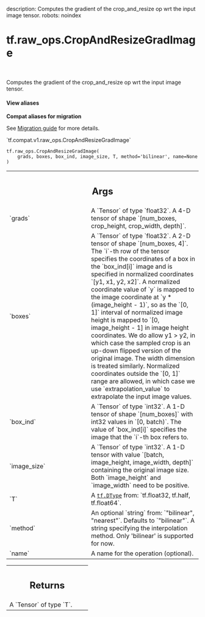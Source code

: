 description: Computes the gradient of the crop_and_resize op wrt the input image tensor.
robots: noindex

# tf.raw_ops.CropAndResizeGradImage

<!-- Insert buttons and diff -->

<table class="tfo-notebook-buttons tfo-api nocontent" align="left">

</table>



Computes the gradient of the crop_and_resize op wrt the input image tensor.

<section class="expandable">
  <h4 class="showalways">View aliases</h4>
  <p>
<b>Compat aliases for migration</b>
<p>See
<a href="https://www.tensorflow.org/guide/migrate">Migration guide</a> for
more details.</p>
<p>`tf.compat.v1.raw_ops.CropAndResizeGradImage`</p>
</p>
</section>

<pre class="devsite-click-to-copy prettyprint lang-py tfo-signature-link">
<code>tf.raw_ops.CropAndResizeGradImage(
    grads, boxes, box_ind, image_size, T, method=&#x27;bilinear&#x27;, name=None
)
</code></pre>



<!-- Placeholder for "Used in" -->


<!-- Tabular view -->
 <table class="responsive fixed orange">
<colgroup><col width="214px"><col></colgroup>
<tr><th colspan="2"><h2 class="add-link">Args</h2></th></tr>

<tr>
<td>
`grads`
</td>
<td>
A `Tensor` of type `float32`.
A 4-D tensor of shape `[num_boxes, crop_height, crop_width, depth]`.
</td>
</tr><tr>
<td>
`boxes`
</td>
<td>
A `Tensor` of type `float32`.
A 2-D tensor of shape `[num_boxes, 4]`. The `i`-th row of the tensor
specifies the coordinates of a box in the `box_ind[i]` image and is specified
in normalized coordinates `[y1, x1, y2, x2]`. A normalized coordinate value of
`y` is mapped to the image coordinate at `y * (image_height - 1)`, so as the
`[0, 1]` interval of normalized image height is mapped to
`[0, image_height - 1] in image height coordinates. We do allow y1 > y2, in
which case the sampled crop is an up-down flipped version of the original
image. The width dimension is treated similarly. Normalized coordinates
outside the `[0, 1]` range are allowed, in which case we use
`extrapolation_value` to extrapolate the input image values.
</td>
</tr><tr>
<td>
`box_ind`
</td>
<td>
A `Tensor` of type `int32`.
A 1-D tensor of shape `[num_boxes]` with int32 values in `[0, batch)`.
The value of `box_ind[i]` specifies the image that the `i`-th box refers to.
</td>
</tr><tr>
<td>
`image_size`
</td>
<td>
A `Tensor` of type `int32`.
A 1-D tensor with value `[batch, image_height, image_width, depth]`
containing the original image size. Both `image_height` and `image_width` need
to be positive.
</td>
</tr><tr>
<td>
`T`
</td>
<td>
A <a href="../../tf/dtypes/DType.md"><code>tf.DType</code></a> from: `tf.float32, tf.half, tf.float64`.
</td>
</tr><tr>
<td>
`method`
</td>
<td>
An optional `string` from: `"bilinear", "nearest"`. Defaults to `"bilinear"`.
A string specifying the interpolation method. Only 'bilinear' is
supported for now.
</td>
</tr><tr>
<td>
`name`
</td>
<td>
A name for the operation (optional).
</td>
</tr>
</table>



<!-- Tabular view -->
 <table class="responsive fixed orange">
<colgroup><col width="214px"><col></colgroup>
<tr><th colspan="2"><h2 class="add-link">Returns</h2></th></tr>
<tr class="alt">
<td colspan="2">
A `Tensor` of type `T`.
</td>
</tr>

</table>


